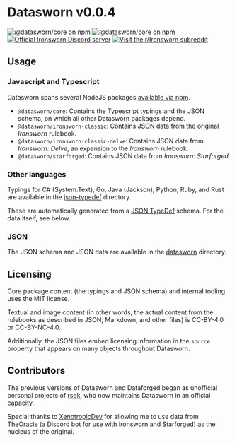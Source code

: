 # Datasworn v0.0.4

[![@datasworn/core on npm](https://img.shields.io/npm/v/@datasworn/core?logo=npm)](https://www.npmjs.com/package/@datasworn/core)
[![@datasworn/core on npm](https://img.shields.io/npm/dm/@datasworn/core?logo=npm)](https://www.npmjs.com/package/@datasworn/core)
[![Official *Ironsworn* Discord server](https://img.shields.io/discord/437120373436186625?color=%235865F2&label=Ironsworn%20Discord&logo=discord&logoColor=white)](https://discordapp.com/invite/6QMvmJb)
[![Visit the r/Ironsworn subreddit](https://img.shields.io/reddit/subreddit-subscribers/ironsworn?style=social)](https://www.reddit.com/r/Ironsworn/)

## Usage

### Javascript and Typescript
Datasworn spans several NodeJS packages [available via npm](https://www.npmjs.com/org/datasworn).

* `@datasworn/core`: Contains the Typescript typings and the JSON schema, on which all other Datasworn packages depend.
* `@datasworn/ironsworn-classic`: Contains JSON data from the original <cite>Ironsworn</cite> rulebook.
* `@datasworn/ironsworn-classic-delve`: Contains JSON data from <cite>Ironsworn: Delve</cite>, an expansion to the <cite>Ironsworn</cite> rulebook.
* `@datasworn/starforged`: Contains JSON data from <cite>Ironsworn: Starforged</i>.


### Other languages
Typings for C# (System.Text), Go, Java (Jackson), Python, Ruby, and Rust are available in the [json-typedef](json-typedef) directory.

These are automatically generated from a [JSON TypeDef](https://jsontypedef.com) schema. For the data itself, see below.

### JSON
The JSON schema and JSON data are available in the [datasworn](datasworn) directory.

## Licensing

Core package content (the typings and JSON schema) and internal tooling uses the MIT license.

Textual and image content (in other words, the actual content from the rulebooks as described in JSON, Markdown, and other files) is CC-BY-4.0 or CC-BY-NC-4.0.

Additionally, the JSON files embed licensing information in the `source` property that appears on many objects throughout Datasworn.

## Contributors

The previous versions of Datasworn and Dataforged began as unofficial personal projects of [rsek](https://github.com/rsek), who now maintains Datasworn in an official capacity.

Special thanks to [XenotropicDev](https://github.com/XenotropicDev) for allowing me to use data from [TheOracle](https://github.com/XenotropicDev/TheOracle) (a Discord bot for use with Ironsworn and Starforged) as the nucleus of the original.
